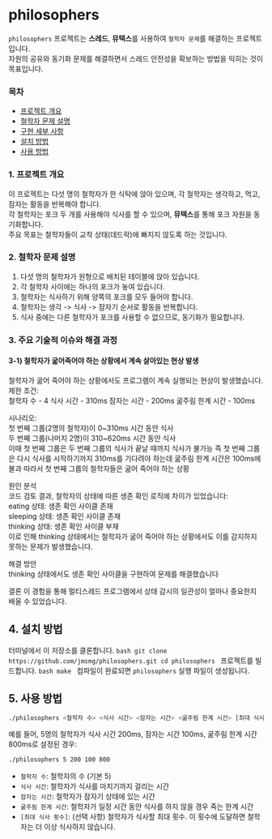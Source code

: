 
# philosophers

`philosophers` 프로젝트는 **스레드**, **뮤텍스**를 사용하여 `철학자 문제`를 해결하는 프로젝트입니다.  
자원의 공유와 동기화 문제를 해결하면서 스레드 안전성을 확보하는 방법을 익히는 것이 목표입니다.  

### 목차
- [프로젝트 개요](#프로젝트-개요)
- [철학자 문제 설명](#철학자-문제-설명)
- [구현 세부 사항](#구현-세부-사항)
- [설치 방법](#설치-방법)
- [사용 방법](#사용-방법)

### 1. 프로젝트 개요

이 프로젝트는 다섯 명의 철학자가 한 식탁에 앉아 있으며, 각 철학자는 생각하고, 먹고, 잠자는 활동을 반복해야 합니다.  
각 철학자는 포크 두 개를 사용해야 식사를 할 수 있으며, **뮤텍스**를 통해 포크 자원을 동기화합니다.  
주요 목표는 철학자들이 교착 상태(데드락)에 빠지지 않도록 하는 것입니다.

### 2. 철학자 문제 설명

1. 다섯 명의 철학자가 원형으로 배치된 테이블에 앉아 있습니다.
2. 각 철학자 사이에는 하나의 포크가 놓여 있습니다.
3. 철학자는 식사하기 위해 양쪽의 포크를 모두 들어야 합니다.
4. 철학자는 생각 -> 식사 -> 잠자기 순서로 활동을 반복합니다.
5. 식사 중에는 다른 철학자가 포크를 사용할 수 없으므로, 동기화가 필요합니다.

### 3. 주요 기술적 이슈와 해결 과정  

  #### 3-1) 철학자가 굶어죽어야 하는 상황에서 계속 살아있는 현상 발생  
철학자가 굶어 죽어야 하는 상황에서도 프로그램이 계속 실행되는 현상이 발생했습니다.  
제한 조건:  
철학자 수 - 4
식사 시간 - 310ms
잠자는 시간 - 200ms
굶주림 한계 시간 - 100ms 
    
시나리오:  
첫 번째 그룹(2명의 철학자)이 0~310ms 시간 동안 식사  
두 번째 그룹(나머지 2명)이 310~620ms 시간 동안 식사  
이때 첫 번째 그룹은 두 번째 그룹의 식사가 끝날 때까지 식사가 불가능
즉 첫 번째 그룹은 다시 식사를 시작하기까지 310ms를 기다려야 하는데 굶주림 한계 시간은 100ms에 불과
따라서 첫 번째 그룹의 철학자들은 굶어 죽어야 하는 상황  
  
원인 분석  
코드 검토 결과, 철학자의 상태에 따른 생존 확인 로직에 차이가 있었습니다:  
eating 상태: 생존 확인 사이클 존재  
sleeping 상태: 생존 확인 사이클 존재  
thinking 상태: 생존 확인 사이클 부재  
이로 인해 thinking 상태에서는 철학자가 굶어 죽어야 하는 상황에서도 이를 감지하지 못하는 문제가 발생했습니다.  

해결 방안  
thinking 상태에서도 생존 확인 사이클을 구현하여 문제를 해결했습니다  

결론
이 경험을 통해 멀티스레드 프로그램에서 상태 감시의 일관성이 얼마나 중요한지 배울 수 있었습니다.

## 4. 설치 방법

터미널에서 이 저장소를 클론합니다.
    ```bash
    git clone https://github.com/jmsmg/philosophers.git
    cd philosophers
    ```
프로젝트를 빌드합니다.
    ```bash
    make
    ```
컴파일이 완료되면 `philosophers` 실행 파일이 생성됩니다.

## 5. 사용 방법
```bash
./philosophers <철학자 수> <식사 시간> <잠자는 시간> <굶주림 한계 시간> [최대 식사 횟수]
```
예를 들어, 5명의 철학자가 식사 시간 200ms, 잠자는 시간 100ms, 굶주림 한계 시간 800ms로 설정된 경우:

```bash
./philosophers 5 200 100 800
```
- `철학자 수`: 철학자의 수 (기본 5)
- `식사 시간`: 철학자가 식사를 마치기까지 걸리는 시간
- `잠자는 시간`: 철학자가 잠자기 상태에 있는 시간
- `굶주림 한계 시간`: 철학자가 일정 시간 동안 식사를 하지 않을 경우 죽는 한계 시간
- `[최대 식사 횟수]`: (선택 사항) 철학자가 식사할 최대 횟수. 이 횟수에 도달하면 철학자는 더 이상 식사하지 않습니다.

